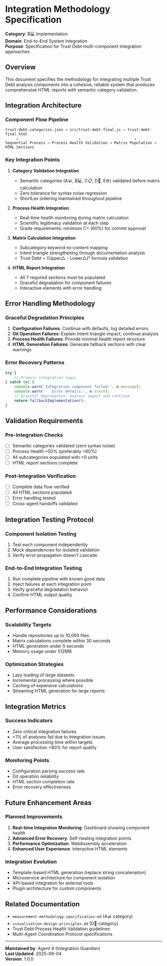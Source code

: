 # Integration Methodology Specification

**Category**: B💻 Implementation  
**Domain**: End-to-End System Integration  
**Purpose**: Specification for Trust Debt multi-component integration approaches

## Overview

This document specifies the methodology for integrating multiple Trust Debt analysis components into a cohesive, reliable system that produces comprehensive HTML reports with semantic category validation.

## Integration Architecture

### Component Flow Pipeline
```
trust-debt-categories.json → src/trust-debt-final.js → trust-debt-final.html
     ↓                           ↓                        ↓
Sequential Process → Process Health Validation → Matrix Population → HTML Sections
```

### Key Integration Points

1. **Category Validation Integration**
   - Semantic categories (A📊, B💻, C📋, D🎨, E⚙️) validated before matrix calculation
   - Zero tolerance for syntax noise regression
   - ShortLex ordering maintained throughout pipeline

2. **Process Health Integration** 
   - Real-time health monitoring during matrix calculation
   - Scientific legitimacy validation at each step
   - Grade requirements: minimum C+ (60%) for commit approval

3. **Matrix Calculation Integration**
   - Subcategory keyword-to-content mapping
   - Intent triangle strengthening through documentation analysis
   - Trust Debt = (Upper△ - Lower△)² formula validation

4. **HTML Report Integration**
   - All 7 required sections must be populated
   - Graceful degradation for component failures
   - Interactive elements with error handling

## Error Handling Methodology

### Graceful Degradation Principles

1. **Configuration Failures**: Continue with defaults, log detailed errors
2. **Git Operation Failures**: Explain Intent triangle impact, continue analysis
3. **Process Health Failures**: Provide minimal health report structure
4. **HTML Generation Failures**: Generate fallback sections with clear warnings

### Error Recovery Patterns

```javascript
try {
    // Primary integration logic
} catch (e) {
    console.warn('Integration component failed:', e.message);
    console.warn('   Error details:', e.stack);
    // Graceful degradation: explain impact and continue
    return fallbackImplementation();
}
```

## Validation Requirements

### Pre-Integration Checks
- [ ] Semantic categories validated (zero syntax noise)
- [ ] Process Health >50% (preferably >60%)
- [ ] All subcategories populated with >0 units
- [ ] HTML report sections complete

### Post-Integration Verification
- [ ] Complete data flow verified
- [ ] All HTML sections populated
- [ ] Error handling tested
- [ ] Cross-agent handoffs validated

## Integration Testing Protocol

### Component Isolation Testing
1. Test each component independently
2. Mock dependencies for isolated validation
3. Verify error propagation doesn't cascade

### End-to-End Integration Testing  
1. Run complete pipeline with known good data
2. Inject failures at each integration point
3. Verify graceful degradation behavior
4. Confirm HTML output quality

## Performance Considerations

### Scalability Targets
- Handle repositories up to 10,000 files
- Matrix calculations complete within 30 seconds
- HTML generation under 5 seconds
- Memory usage under 512MB

### Optimization Strategies
- Lazy loading of large datasets
- Incremental processing where possible
- Caching of expensive calculations
- Streaming HTML generation for large reports

## Integration Metrics

### Success Indicators
- Zero critical integration failures
- <1% of analyses fail due to integration issues
- Average processing time within targets
- User satisfaction >80% for report quality

### Monitoring Points
- Configuration parsing success rate
- Git operation reliability
- HTML section completion rate
- Error recovery effectiveness

## Future Enhancement Areas

### Planned Improvements
1. **Real-time Integration Monitoring**: Dashboard showing component health
2. **Advanced Error Recovery**: Self-healing integration points
3. **Performance Optimization**: WebAssembly acceleration
4. **Enhanced User Experience**: Interactive HTML elements

### Integration Evolution
- Template-based HTML generation (replace string concatenation)
- Microservice architecture for component isolation
- API-based integration for external tools
- Plugin architecture for custom components

## Related Documentation

- `measurement-methodology-specification.md` (A📊 category)
- `visualization-design-principles.md` (D🎨 category)
- Trust Debt Process Health Validation guidelines
- Multi-Agent Coordination Protocol specifications

---

**Maintained by**: Agent 4 (Integration Guardian)  
**Last Updated**: 2025-09-04  
**Version**: 1.0.0